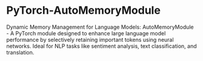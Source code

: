 # PyTorch-AutoMemoryModule
Dynamic Memory Management for Language Models: AutoMemoryModule - A PyTorch module designed to enhance large language model performance by selectively retaining important tokens using neural networks. Ideal for NLP tasks like sentiment analysis, text classification, and translation.
